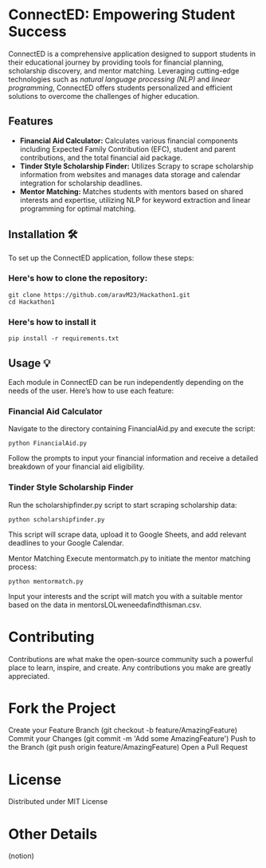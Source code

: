 # ConnectED: Empowering Student Success

ConnectED is a comprehensive application designed to support students in their educational journey by providing tools for financial planning, scholarship discovery, and mentor matching. Leveraging cutting-edge technologies such as *natural language processing (NLP)* and *linear programming*, ConnectED offers students personalized and efficient solutions to overcome the challenges of higher education.

## Features 
- **Financial Aid Calculator:** Calculates various financial components including Expected Family Contribution (EFC), student and parent contributions, and the total financial aid package.
- **Tinder Style Scholarship Finder:** Utilizes Scrapy to scrape scholarship information from websites and manages data storage and calendar integration for scholarship deadlines.
- **Mentor Matching:** Matches students with mentors based on shared interests and expertise, utilizing NLP for keyword extraction and linear programming for optimal matching.

## Installation 🛠️
To set up the ConnectED application, follow these steps:
### Here's how to clone the repository:
```
git clone https://github.com/aravM23/Hackathon1.git
cd Hackathon1
```
### Here's how to install it
```
pip install -r requirements.txt
```
## Usage 💡
Each module in ConnectED can be run independently depending on the needs of the user. Here’s how to use each feature:

### Financial Aid Calculator
Navigate to the directory containing FinancialAid.py and execute the script:
```
python FinancialAid.py
```
Follow the prompts to input your financial information and receive a detailed breakdown of your financial aid eligibility.

### Tinder Style Scholarship Finder
Run the scholarshipfinder.py script to start scraping scholarship data:
```
python scholarshipfinder.py
```
This script will scrape data, upload it to Google Sheets, and add relevant deadlines to your Google Calendar.

Mentor Matching
Execute mentormatch.py to initiate the mentor matching process:
```
python mentormatch.py
```
Input your interests and the script will match you with a suitable mentor based on the data in mentorsLOLweneedafindthisman.csv.

# Contributing
Contributions are what make the open-source community such a powerful place to learn, inspire, and create. Any contributions you make are greatly appreciated.

# Fork the Project
Create your Feature Branch (git checkout -b feature/AmazingFeature)
Commit your Changes (git commit -m 'Add some AmazingFeature')
Push to the Branch (git push origin feature/AmazingFeature)
Open a Pull Request
# License
Distributed under MIT License

# Other Details
(notion)
